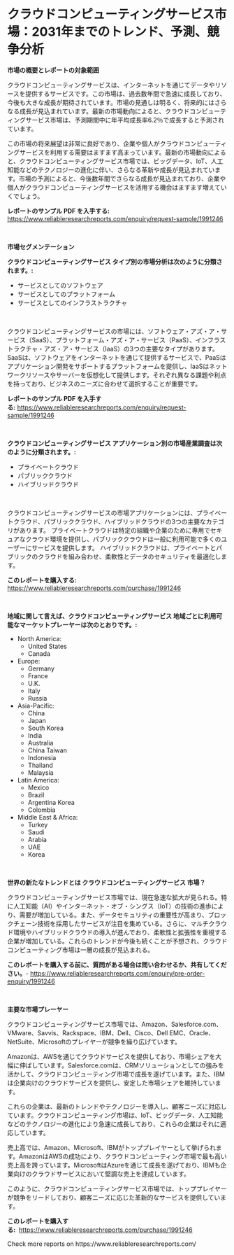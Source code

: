 <p><h1>クラウドコンピューティングサービス市場：2031年までのトレンド、予測、競争分析</h1></p><p><strong>市場の概要とレポートの対象範囲</strong></p>
<p><p>クラウドコンピューティングサービスは、インターネットを通じてデータやリソースを提供するサービスです。この市場は、過去数年間で急速に成長しており、今後も大きな成長が期待されています。市場の見通しは明るく、将来的にはさらなる成長が見込まれています。最新の市場動向によると、クラウドコンピューティングサービス市場は、予測期間中に年平均成長率6.2％で成長すると予測されています。</p><p>この市場の将来展望は非常に良好であり、企業や個人がクラウドコンピューティングサービスを利用する需要はますます高まっています。最新の市場動向によると、クラウドコンピューティングサービス市場では、ビッグデータ、IoT、人工知能などのテクノロジーの進化に伴い、さらなる革新や成長が見込まれています。市場の予測によると、今後数年間でさらなる成長が見込まれており、企業や個人がクラウドコンピューティングサービスを活用する機会はますます増えていくでしょう。</p></p>
<p><strong>レポートのサンプル PDF を入手する:</strong> <a href="https://www.reliableresearchreports.com/enquiry/request-sample/1991246">https://www.reliableresearchreports.com/enquiry/request-sample/1991246</a></p>
<p>&nbsp;</p>
<p><strong>市場セグメンテーション</strong></p>
<p><strong>クラウドコンピューティングサービス タイプ別の市場分析は次のように分類されます。:</strong></p>
<p><ul><li>サービスとしてのソフトウェア</li><li>サービスとしてのプラットフォーム</li><li>サービスとしてのインフラストラクチャ</li></ul></p>
<p>&nbsp;</p>
<p><p>クラウドコンピューティングサービスの市場には、ソフトウェア・アズ・ア・サービス（SaaS）、プラットフォーム・アズ・ア・サービス（PaaS）、インフラストラクチャ・アズ・ア・サービス（IaaS）の3つの主要なタイプがあります。SaaSは、ソフトウェアをインターネットを通じて提供するサービスで、PaaSはアプリケーション開発をサポートするプラットフォームを提供し、IaaSはネットワークリソースやサーバーを仮想化して提供します。それぞれ異なる課題や利点を持っており、ビジネスのニーズに合わせて選択することが重要です。</p></p>
<p><strong>レポートのサンプル PDF を入手する:</strong>&nbsp;<a href="https://www.reliableresearchreports.com/enquiry/request-sample/1991246">https://www.reliableresearchreports.com/enquiry/request-sample/1991246</a></p>
<p>&nbsp;</p>
<p><strong> クラウドコンピューティングサービス アプリケーション別の市場産業調査は次のように分類されます。:</strong></p>
<p><ul><li>プライベートクラウド</li><li>パブリッククラウド</li><li>ハイブリッドクラウド</li></ul></p>
<p>&nbsp;</p>
<p><p>クラウドコンピューティングサービスの市場アプリケーションには、プライベートクラウド、パブリッククラウド、ハイブリッドクラウドの3つの主要なカテゴリがあります。 プライベートクラウドは特定の組織や企業のために専用でセキュアなクラウド環境を提供し、パブリッククラウドは一般に利用可能で多くのユーザーにサービスを提供します。 ハイブリッドクラウドは、プライベートとパブリックのクラウドを組み合わせ、柔軟性とデータのセキュリティを最適化します。</p></p>
<p><strong>このレポートを購入する:</strong>&nbsp; <a href="https://www.reliableresearchreports.com/purchase/1991246">https://www.reliableresearchreports.com/purchase/1991246</a></p>
<p>&nbsp;</p>
<p><strong>地域に関して言えば、クラウドコンピューティングサービス 地域ごとに利用可能なマーケットプレーヤーは次のとおりです。:</strong></p>
<p><ul>
    <li>
        North America:
        <ul>
            <li>United States</li>
            <li>Canada</li>
        </ul>
    </li>
    <li>
        Europe:
        <ul>
            <li>Germany</li>
            <li>France</li>
            <li>U.K.</li>
            <li>Italy</li>
            <li>Russia</li>
        </ul>
    </li>
    <li>
        Asia-Pacific:
        <ul>
            <li>China</li>
            <li>Japan</li>
            <li>South Korea</li>
            <li>India</li>
            <li>Australia</li>
            <li>China Taiwan</li>
            <li>Indonesia</li>
            <li>Thailand</li>
            <li>Malaysia</li>
        </ul>
    </li>
    <li>
        Latin America:
        <ul>
            <li>Mexico</li>
            <li>Brazil</li>
            <li>Argentina Korea</li>
            <li>Colombia</li>
        </ul>
    </li>
    <li>
        Middle East & Africa:
        <ul>
            <li>Turkey</li>
            <li>Saudi</li>
            <li>Arabia</li>
            <li>UAE</li>
            <li>Korea</li>
        </ul>
    </li>
    </ul></p>
<p>&nbsp;</p>
<p><strong>世界の新たなトレンドとは クラウドコンピューティングサービス 市場？</strong></p>
<p><p>クラウドコンピューティングサービス市場では、現在急速な拡大が見られる。特に人工知能（AI）やインターネット・オブ・シングス（IoT）の技術の進歩により、需要が増加している。また、データセキュリティの重要性が高まり、ブロックチェーン技術を採用したサービスが注目を集めている。さらに、マルチクラウド環境やハイブリッドクラウドの導入が進んでおり、柔軟性と拡張性を重視する企業が増加している。これらのトレンドが今後も続くことが予想され、クラウドコンピューティング市場は一層の成長が見込まれる。</p></p>
<p><strong>このレポートを購入する前に、質問がある場合は問い合わせるか、共有してください。</strong>- <a href="https://www.reliableresearchreports.com/enquiry/pre-order-enquiry/1991246">https://www.reliableresearchreports.com/enquiry/pre-order-enquiry/1991246</a></p>
<p>&nbsp;</p>
<p><strong>主要な市場プレーヤー</strong></p>
<p><p>クラウドコンピューティングサービス市場では、Amazon、Salesforce.com、VMware、Savvis、Rackspace、IBM、Dell、Cisco、Dell EMC、Oracle、NetSuite、Microsoftのプレイヤーが競争を繰り広げています。</p><p>Amazonは、AWSを通じてクラウドサービスを提供しており、市場シェアを大幅に伸ばしています。Salesforce.comは、CRMソリューションとしての強みを活かして、クラウドコンピューティング市場で成長を遂げています。また、IBMは企業向けのクラウドサービスを提供し、安定した市場シェアを維持しています。</p><p>これらの企業は、最新のトレンドやテクノロジーを導入し、顧客ニーズに対応しています。クラウドコンピューティング市場は、IoT、ビッグデータ、人工知能などのテクノロジーの進化により急速に成長しており、これらの企業はそれに適応しています。</p><p>売上高では、Amazon、Microsoft、IBMがトッププレイヤーとして挙げられます。AmazonはAWSの成功により、クラウドコンピューティング市場で最も高い売上高を誇っています。MicrosoftはAzureを通じて成長を遂げており、IBMも企業向けのクラウドサービスにおいて堅調な売上を達成しています。</p><p>このように、クラウドコンピューティングサービス市場では、トッププレイヤーが競争をリードしており、顧客ニーズに応じた革新的なサービスを提供しています。</p></p>
<p><strong>このレポートを購入する:</strong>&nbsp;&nbsp;<a href="https://www.reliableresearchreports.com/purchase/1991246">https://www.reliableresearchreports.com/purchase/1991246</a></p>
<p>Check more reports on https://www.reliableresearchreports.com/</p>